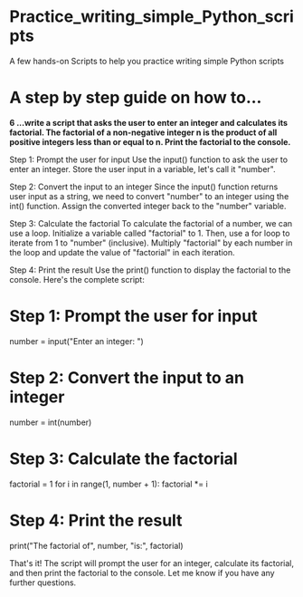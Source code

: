 # Practice_writing_simple_Python_scripts
A few hands-on Scripts to help you practice writing simple Python scripts

# A step by step guide on how to...

**6 ...write a script that asks the user to enter an integer and calculates its factorial. The factorial of a non-negative integer n is the product of all positive integers less than or equal to n. Print the factorial to the console.**

Step 1: Prompt the user for input
Use the input() function to ask the user to enter an integer. Store the user input in a variable, let's call it "number".

Step 2: Convert the input to an integer
Since the input() function returns user input as a string, we need to convert "number" to an integer using the int() function. Assign the converted integer back to the "number" variable.

Step 3: Calculate the factorial
To calculate the factorial of a number, we can use a loop. Initialize a variable called "factorial" to 1. Then, use a for loop to iterate from 1 to "number" (inclusive). Multiply "factorial" by each number in the loop and update the value of "factorial" in each iteration.

Step 4: Print the result
Use the print() function to display the factorial to the console.
Here's the complete script:

# Step 1: Prompt the user for input
number = input("Enter an integer: ")

# Step 2: Convert the input to an integer
number = int(number)

# Step 3: Calculate the factorial
factorial = 1
for i in range(1, number + 1):
    factorial *= i

# Step 4: Print the result
print("The factorial of", number, "is:", factorial)

That's it! The script will prompt the user for an integer, calculate its factorial, and then print the factorial to the console. Let me know if you have any further questions.